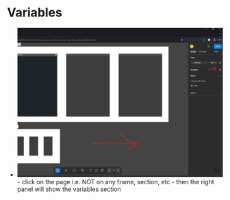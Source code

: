 # Variables

- <img src="./images/figma-edit-variables.png">
    - click on the page i.e. NOT on any frame, section, etc
    - then the right panel will show the variables section
